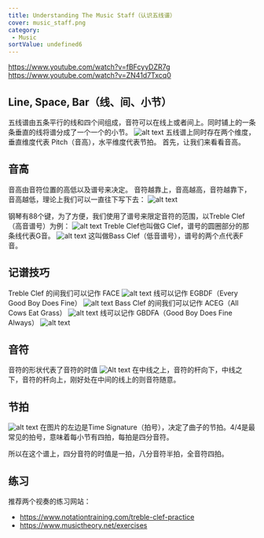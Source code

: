 ```yaml
---
title: Understanding The Music Staff（认识五线谱）
cover: music_staff.png
category:
 - Music
sortValue: undefined6
---
```

<https://www.youtube.com/watch?v=fBFcyyDZR7g>
<https://www.youtube.com/watch?v=ZN41d7Txcq0>

## Line, Space, Bar（线、间、小节）

五线谱由五条平行的线和四个间组成，音符可以在线上或者间上。同时铺上的一条条垂直的线将谱分成了一个一个的小节。
![alt text](image-4.png)
五线谱上同时存在两个维度，垂直维度代表 Pitch（音高），水平维度代表节拍。
首先，让我们来看看音高。

## 音高

音高由音符位置的高低以及谱号来决定。
音符越靠上，音高越高，音符越靠下，音高越低，理论上我们可以一直往下写下去：
![alt text](image-7.png)

钢琴有88个键，为了方便，我们使用了谱号来限定音符的范围，以Treble Clef（高音谱号）为例：
![alt text](image.png)
Treble Clef也叫做G Clef，谱号的圆圈部分的那条线代表G音。
![alt text](image-6.png)
这叫做Bass Clef（低音谱号），谱号的两个点代表F音。

## 记谱技巧

Treble Clef 的间我们可以记作 FACE
![alt text](image-1.png)
线可以记作 EGBDF（Every Good Boy Does Fine）
![alt text](image-2.png)
Bass Clef 的间我们可以记作 ACEG（All Cows Eat Grass）
![alt text](image-3.png)
线可以记作 GBDFA（Good Boy Does Fine Always）
![alt text](image-5.png)

## 音符

音符的形状代表了音符的时值
![Alt text](image-15.png)
在中线之上，音符的杆向下，中线之下，音符的杆向上，刚好处在中间的线上的则音符随意。
## 节拍

![alt text](image-13.png)
在图片的左边是Time Signature（拍号），决定了曲子的节拍。4/4是最常见的拍号，意味着每小节有四拍，每拍是四分音符。

所以在这个谱上，四分音符的时值是一拍，八分音符半拍，全音符四拍。

## 练习

推荐两个视奏的练习网站：

- <https://www.notationtraining.com/treble-clef-practice>
- <https://www.musictheory.net/exercises>

